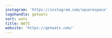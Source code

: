 ```yaml
---
instagram: 'https://instagram.com/squarespace'
logohandle: getwats
sort: wats
title: WATS
website: 'https://getwats.com/'
---
```

